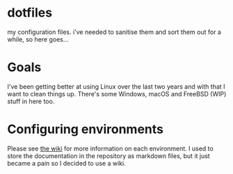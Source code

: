 # dotfiles
my configuration files. i've needed to sanitise them and sort them out for a while, so here goes...

# Goals

I've been getting better at using Linux over the last two years and with that I want to clean things up. There's some Windows, macOS and FreeBSD (WIP) stuff in here too.

# Configuring environments

Please see [the wiki](https://github.com/madstanners/dotfiles/wiki) for more information on each environment. I used to store the documentation in the repository as markdown files, but it just became a pain so I decided to use a wiki.
